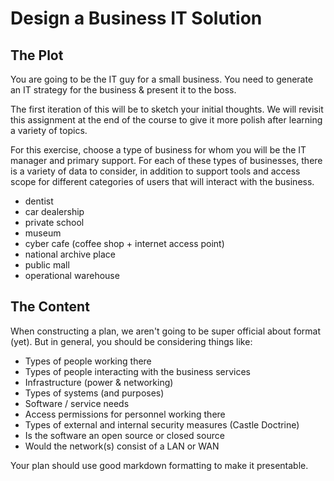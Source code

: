 # Design a Business IT Solution

## The Plot

You are going to be the IT guy for a small business.  You need to generate an IT strategy for the business & present it to the boss.

The first iteration of this will be to sketch your initial thoughts.  We will revisit this assignment at the end of the course to give it more polish after learning a variety of topics.

For this exercise, choose a type of business for whom you will be the IT manager and primary support.  For each of these types of businesses, there is a variety of data to consider, in addition to support tools and access scope for different categories of users that will interact with the business.

- dentist
- car dealership
- private school
- museum
- cyber cafe (coffee shop + internet access point)
- national archive place
- public mall
- operational warehouse 

## The Content

When constructing a plan, we aren't going to be super official about format (yet).  But in general, you should be considering things like:

- Types of people working there
- Types of people interacting with the business services
- Infrastructure (power & networking)
- Types of systems (and purposes)
- Software / service needs
- Access permissions for personnel working there
- Types of external and internal security measures (Castle Doctrine)
- Is the software an open source or closed source
- Would the network(s) consist of a LAN or WAN

Your plan should use good markdown formatting to make it presentable.
